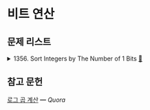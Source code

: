 # 비트 연산

## 문제 리스트

<details>
<summary>1356. Sort Integers by The Number of 1 Bits
  <a href="https://leetcode.com/problems/sort-integers-by-the-number-of-1-bits/">👊</a>
</summary>

### 문제 회고

정렬 기준이 2개가 있는 문제였다.

이를 or 연산자로 간단히 정의할 수 있었다.

### 문제 풀이

```js
/**
 * @param {number[]} arr
 * @return {number[]}
 *
 * time:  O(n(log n)²)
 * space: O(1)
 */
var sortByBits = function (arr) {
  return arr.sort(comparatorBits);
};


var comparatorBits = function (a, b) {
  return count1Bits(a) - count1Bits(b)
    || a - b;
}

/*
 * time:  O(log n)
 * space: O(1)
 */
var count1Bits = function (number) {
  let cnt = 0;

  while (number) {
    cnt += number & 1;
    number >>= 1;
  }

  return cnt;
}
```

</details>

## 참고 문헌

[로그 곱 계산](https://www.quora.com/Difference-between-log-2-n-log-log-n-and-log-n-2) ━ *Quora*